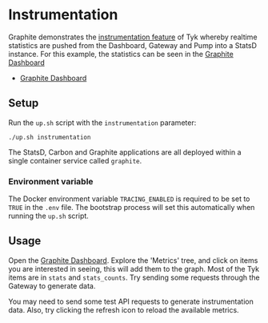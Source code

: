 # Instrumentation

Graphite demonstrates the [instrumentation feature](https://tyk.io/docs/basic-config-and-security/report-monitor-trigger-events/instrumentation/) of Tyk whereby realtime statistics are pushed from the Dashboard, Gateway and Pump into a StatsD instance. For this example, the statistics can be seen in the [Graphite Dashboard](http://localhost:8060)

* [Graphite Dashboard](http://localhost:8060)

## Setup

Run the `up.sh` script with the `instrumentation` parameter:

```
./up.sh instrumentation
```

The StatsD, Carbon and Graphite applications are all deployed within a single container service called `graphite`.

### Environment variable

The Docker environment variable `TRACING_ENABLED` is required to be set to `TRUE` in the `.env` file. The bootstrap process will set this automatically when running the `up.sh` script.

## Usage

Open the [Graphite Dashboard](http://localhost:8060]). Explore the 'Metrics' tree, and click on items you are interested in seeing, this will add them to the graph. Most of the Tyk items are in `stats` and `stats_counts`.  Try sending some requests through the Gateway to generate data.

You may need to send some test API requests to generate instrumentation data. Also, try clicking the refresh icon to reload the available metrics.
